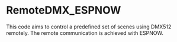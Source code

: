 # RemoteDMX_ESPNOW
This code aims to control a predefined set of scenes using DMX512 remotely. The remote communication is achieved with ESPNOW.
